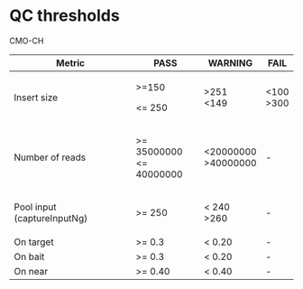 # QC thresholds

CMO-CH

| Metric                      | PASS                                   | WARNING                            | FAIL                     |
| --------------------------- | -------------------------------------- | ---------------------------------- | ------------------------ |
| Insert size                 | <p>>=150</p><p>&#x3C;= 250</p>         | <p>>251<br>&#x3C;149</p>           | <p>&#x3C;100<br>>300</p> |
| Number of reads             | <p>>= 35000000<br>&#x3C;= 40000000</p> | <p>&#x3C;20000000<br>>40000000</p> | -                        |
| Pool input (captureInputNg) | >= 250                                 | <p>&#x3C; 240<br>>260<br></p>      | -                        |
| On target                   | >= 0.3                                 | < 0.20                             | -                        |
| On bait                     | >= 0.3                                 | < 0.20                             | -                        |
| On near                     | >= 0.40                                | < 0.40                             | -                        |
